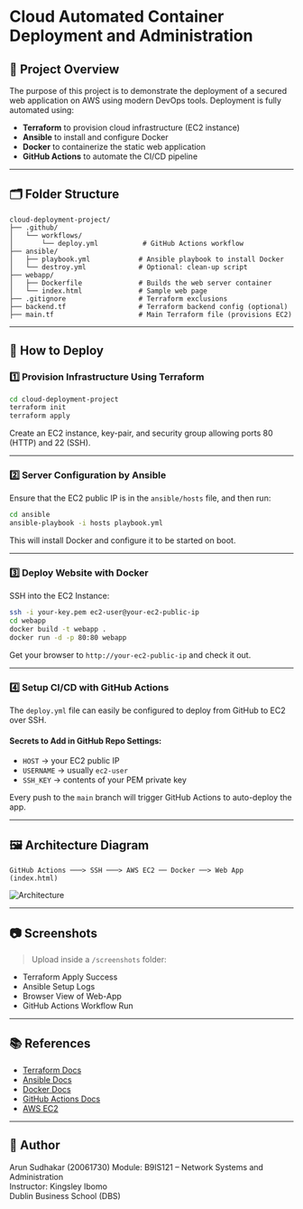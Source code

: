 # Cloud Automated Container Deployment and Administration

## 📘 Project Overview
The purpose of this project is to demonstrate the deployment of a secured web application on AWS using modern DevOps tools. Deployment is fully automated using:
- **Terraform** to provision cloud infrastructure (EC2 instance)
- **Ansible** to install and configure Docker
- **Docker** to containerize the static web application
- **GitHub Actions** to automate the CI/CD pipeline

---

## 🗂️ Folder Structure
```
cloud-deployment-project/
├── .github/
│   └── workflows/
│       └── deploy.yml           # GitHub Actions workflow
├── ansible/
│   ├── playbook.yml            # Ansible playbook to install Docker
│   └── destroy.yml             # Optional: clean-up script
├── webapp/
│   ├── Dockerfile              # Builds the web server container
│   └── index.html              # Sample web page
├── .gitignore                  # Terraform exclusions
├── backend.tf                  # Terraform backend config (optional)
├── main.tf                     # Main Terraform file (provisions EC2)
```

---

## 🚀 How to Deploy

### 1️⃣ Provision Infrastructure Using Terraform
```bash
cd cloud-deployment-project
terraform init
terraform apply
```

Create an EC2 instance, key-pair, and security group allowing ports 80 (HTTP) and 22 (SSH).

---

### 2️⃣ Server Configuration by Ansible
Ensure that the EC2 public IP is in the `ansible/hosts` file, and then run:
```bash
cd ansible
ansible-playbook -i hosts playbook.yml
```

This will install Docker and configure it to be started on boot.

---

### 3️⃣ Deploy Website with Docker
SSH into the EC2 Instance:

```bash
ssh -i your-key.pem ec2-user@your-ec2-public-ip
cd webapp
docker build -t webapp .
docker run -d -p 80:80 webapp
```

Get your browser to `http://your-ec2-public-ip` and check it out.

---

### 4️⃣ Setup CI/CD with GitHub Actions
The `deploy.yml` file can easily be configured to deploy from GitHub to EC2 over SSH.

#### Secrets to Add in GitHub Repo Settings:
- `HOST` → your EC2 public IP
- `USERNAME` → usually `ec2-user`
- `SSH_KEY` → contents of your PEM private key

Every push to the `main` branch will trigger GitHub Actions to auto-deploy the app.

---

## 🖼️ Architecture Diagram
```
GitHub Actions ───> SSH ───> AWS EC2 ── Docker ──> Web App (index.html)
```
![Architecture](./screenshots/architecture.png)  

---

## 📷 Screenshots
> Upload inside a `/screenshots` folder:
- Terraform Apply Success  
- Ansible Setup Logs  
- Browser View of Web-App  
- GitHub Actions Workflow Run  

---

## 📚 References
- [Terraform Docs](https://developer.hashicorp.com/terraform)
- [Ansible Docs](https://docs.ansible.com/)
- [Docker Docs](https://docs.docker.com/)
- [GitHub Actions Docs](https://docs.github.com/en/actions)
- [AWS EC2](https://docs.aws.amazon.com/ec2)

---

## 👤 Author
Arun Sudhakar (20061730)
Module: B9IS121 – Network Systems and Administration  
Instructor: Kingsley Ibomo  
Dublin Business School (DBS)
